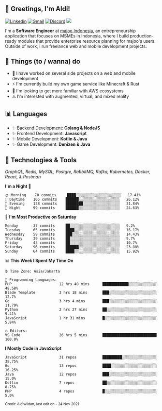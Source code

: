 <!-- Greetings -->
## 👋 Greetings, I'm Aldi!

<!-- Social Media -->
[![Linkedin](https://img.shields.io/badge/-aldiwildan-blue?style=flat&logo=Linkedin&logoColor=white)](https://www.linkedin.com/in/aldiwildan/)
[![Gmail](https://img.shields.io/badge/-aldiwild77@gmail.com-c14438?style=flat&logo=Gmail&logoColor=white)](mailto:aldiwild77@gmail.com)
[![Discord](https://img.shields.io/badge/-Chroma-5663F7?style=flat&logo=Discord&logoColor=white)](https://discord.gg/BUxraQ8)
![](https://komarev.com/ghpvc/?username=aldiwildan77&label=Visitor&color=2bbc8a)

<!-- Introduction -->
I'm a **Software Engineer** at [majoo Indonesia](https://majoo.id), an entrepreneurship application that focuses on MSMEs in Indonesia, where I build production-ready modules that provide enterprise resource planning for majoo's users. Outside of work, I run freelance web and mobile development projects.

## 📃 Things (to / wanna) do
- 🐝 I have worked on several side projects on a web and mobile development
- ⚡ I'm currently build my own game service like Minecraft & Rust
- 🌱 I'm looking to get more familiar with AWS ecosystems
- ♨️ I'm interested with augmented, virtual, and mixed reality

## 📊 Languages
- ✨ Backend Development: **Golang & NodeJS**
- ✨ Frontend Development: **Javascript**
- ✨ Mobile Development: **Kotlin & Java**
- ✨ Game Development: **Denizen & Java**

## 🔧 Technologies & Tools
*GraphQL, Redis, MySQL, Postgre, RabbitMQ, Kafka, Kubernetes, Docker, React, & Postman*

<!--START_SECTION:waka-->
**I'm a Night 🦉** 

```text
🌞 Morning    70 commits     ████░░░░░░░░░░░░░░░░░░░░░   17.41% 
🌆 Daytime    105 commits    ██████░░░░░░░░░░░░░░░░░░░   26.12% 
🌃 Evening    128 commits    ████████░░░░░░░░░░░░░░░░░   31.84% 
🌙 Night      99 commits     ██████░░░░░░░░░░░░░░░░░░░   24.63%

```
📅 **I'm Most Productive on Saturday** 

```text
Monday       37 commits     ██░░░░░░░░░░░░░░░░░░░░░░░   9.2% 
Tuesday      65 commits     ████░░░░░░░░░░░░░░░░░░░░░   16.17% 
Wednesday    58 commits     ███░░░░░░░░░░░░░░░░░░░░░░   14.43% 
Thursday     39 commits     ██░░░░░░░░░░░░░░░░░░░░░░░   9.7% 
Friday       43 commits     ██░░░░░░░░░░░░░░░░░░░░░░░   10.7% 
Saturday     96 commits     ██████░░░░░░░░░░░░░░░░░░░   23.88% 
Sunday       64 commits     ████░░░░░░░░░░░░░░░░░░░░░   15.92%

```


📊 **This Week I Spent My Time On** 

```text
⌚︎ Time Zone: Asia/Jakarta

💬 Programming Languages: 
PHP                      12 hrs 40 mins      ████████████░░░░░░░░░░░░░   48.58% 
Blade Template           3 hrs 18 mins       ███░░░░░░░░░░░░░░░░░░░░░░   12.7% 
Go                       3 hrs 4 mins        ███░░░░░░░░░░░░░░░░░░░░░░   11.79% 
Python                   2 hrs 27 mins       ██░░░░░░░░░░░░░░░░░░░░░░░   9.41% 
JavaScript               1 hr 31 mins        █░░░░░░░░░░░░░░░░░░░░░░░░   5.84%

🔥 Editors: 
VS Code                  26 hrs 5 mins       █████████████████████████   100.0%

```

**I Mostly Code in JavaScript** 

```text
JavaScript               31 repos            █████████░░░░░░░░░░░░░░░░   38.75% 
Go                       13 repos            ████░░░░░░░░░░░░░░░░░░░░░   16.25% 
Java                     12 repos            ███░░░░░░░░░░░░░░░░░░░░░░   15.0% 
Kotlin                   7 repos             ██░░░░░░░░░░░░░░░░░░░░░░░   8.75% 
PHP                      4 repos             █░░░░░░░░░░░░░░░░░░░░░░░░   5.0%

```



<!--END_SECTION:waka-->

<sub>Credit: Aldiwildan, last edit on - 24 Nov 2021</sub>
